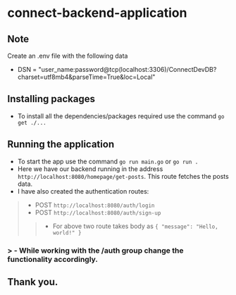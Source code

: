 # connect-backend-application

## Note
Create an .env file with the following data
- DSN = "user_name:password@tcp(localhost:3306)/ConnectDevDB?charset=utf8mb4&parseTime=True&loc=Local"

## Installing packages
- To install all the dependencies/packages required use the command `go get ./...`

## Running the application
- To start the app use the command `go run main.go` or `go run .`
- Here we have our backend running in the address `http://localhost:8080/homepage/get-posts`. This route fetches the posts data.
- I have also created the authentication routes:
> - POST `http://localhost:8080/auth/login` 
> - POST `http://localhost:8080/auth/sign-up`
>> - For above two route takes body as `{
    "message": "Hello, world!"
}`
### > - While working with the /auth group change the functionality accordingly.

##
## Thank you.